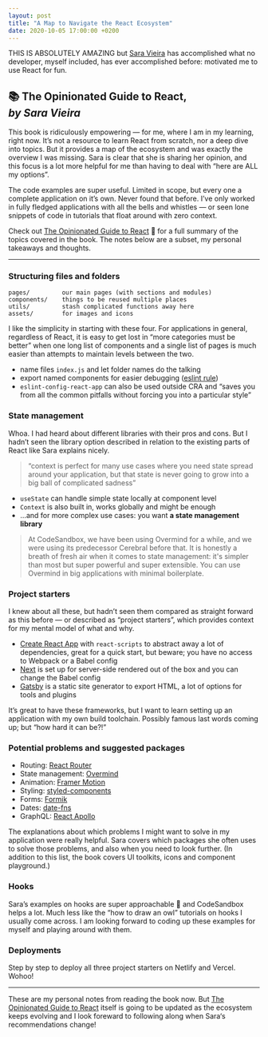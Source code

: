 ```yaml
---
layout: post
title: "A Map to Navigate the React Ecosystem"
date: 2020-10-05 17:00:00 +0200
---
```


THIS IS ABSOLUTELY AMAZING but [Sara Vieira](https://twitter.com/NikkitaFTW) has accomplished what no developer, myself included, has ever accomplished before: motivated me to use React for fun.

## 📚 The Opinionated Guide to React, _by&nbsp;Sara&nbsp;Vieira_

This book is ridiculously empowering — for me, where I am in my learning, right now. It’s not a resource to learn React from scratch, nor a deep dive into topics. But it provides a map of the ecosystem and was exactly the overview I was missing. Sara is clear that she is sharing her opinion, and this focus is a lot more helpful for me than having to deal with “here are ALL my options”.

The code examples are super useful. Limited in scope, but every one a complete application on it’s own. Never found that before. I’ve only worked in fully fledged applications with all the bells and whistles — or seen lone snippets of code in tutorials that float around with zero context.

Check out [The Opinionated Guide to React](https://opinionatedreact.com) 🚀 for a full summary of the topics covered in the book. The notes below are a subset, my personal takeaways and thoughts.

---

### Structuring files and folders

```
pages/         our main pages (with sections and modules)
components/    things to be reused multiple places
utils/         stash complicated functions away here
assets/        for images and icons
```

I like the simplicity in starting with these four. For applications in general, regardless of React, it is easy to get lost in “more categories must be better” when one long list of components and a single list of pages is much easier than attempts to maintain levels between the two.

- name files `index.js` and let folder names do the talking
- export named components for easier debugging ([eslint rule](https://github.com/yannickcr/eslint-plugin-react/blob/master/docs/rules/display-name.md))
- `eslint-config-react-app` can also be used outside CRA and “saves you from all the common pitfalls without forcing you into a particular style”

### State management

Whoa. I had heard about different libraries with their pros and cons. But I hadn’t seen the library option described in relation to the existing parts of React like Sara explains nicely.

> “context is perfect for many use cases where you need state spread around your application, but that state is never going to grow into a big ball of complicated sadness”

- `useState` can handle simple state locally at component level
- `Context` is also built in, works globally and might be enough
- …and for more complex use cases: you want **a state management library**

> At CodeSandbox, we have been using Overmind for a while, and we were using its predecessor Cerebral before that. It is honestly a breath of fresh air when it comes to state management: it's simpler than most but super powerful and super extensible. You can use Overmind in big applications with minimal boilerplate.

### Project starters

I knew about all these, but hadn’t seen them compared as straight forward as this before — or described as “project starters”, which provides context for my mental model of what and why.

- [Create React App](https://create-react-app.dev/) with `react-scripts` to abstract away a lot of dependencies, great for a quick start, but beware; you have no access to Webpack or a Babel config
- [Next](https://nextjs.org/) is set up for server-side rendered out of the box and you can change the Babel config
- [Gatsby](https://www.gatsbyjs.org/) is a static site generator to export HTML, a lot of options for tools and plugins

It’s great to have these frameworks, but I want to learn setting up an application with my own build toolchain. Possibly famous last words coming up; but “how hard it can be?!”

### Potential problems and suggested packages

- Routing: [React Router](https://reactrouter.com/)
- State management: [Overmind](https://www.overmindjs.org)
- Animation: [Framer Motion](https://www.framer.com/motion/)
- Styling: [styled-components](https://www.styled-components.com/)
- Forms: [Formik](https://jaredpalmer.com/formik/)
- Dates: [date-fns](https://date-fns.org/)
- GraphQL: [React Apollo](https://www.apollographql.com/docs/react/)

The explanations about which problems I might want to solve in my application were really helpful. Sara covers which packages she often uses to solve those problems, and also when you need to look further. (In addition to this list, the book covers UI toolkits, icons and component playground.)

### Hooks

Sara’s examples on hooks are super approachable 🥰 and CodeSandbox helps a lot. Much less like the “how to draw an owl” tutorials on hooks I usually come across. I am looking forward to coding up these examples for myself and playing around with them.

### Deployments

Step by step to deploy all three project starters on Netlify and Vercel. Wohoo!

---

These are my personal notes from reading the book now. But [The Opinionated Guide to React](https://opinionatedreact.com/) itself is going to be updated as the ecosystem keeps evolving and I look foreward to following along when Sara‘s recommendations change!
